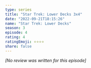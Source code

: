 ```yaml
---
type: series
title: "Star Trek: Lower Decks 3x4"
date: "2022-09-21T18:15:26"
name: "Star Trek: Lower Decks"
season: 3
episode: 4
rating: 4
ratingEmoji: ⭐️⭐️⭐️⭐️
share: false
---
```


_[No review was written for this episode]_
